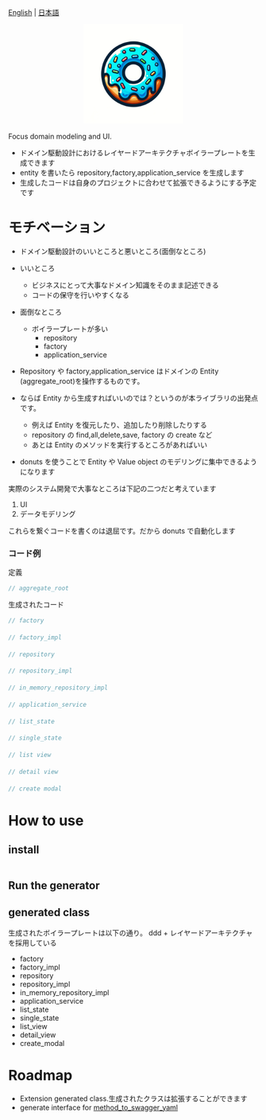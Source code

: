 [English](https://github.com/powerboo/donuts/blob/main/packages/donuts/README.md) | [日本語](https://github.com/powerboo/donuts/blob/main/resources/ja_JP/README.md)

<p align="center">
  <img src="https://github.com/powerboo/donuts/blob/main/resources/icon/donuts.webp" width="200">
</p>

Focus domain modeling and UI.

- ドメイン駆動設計におけるレイヤードアーキテクチャボイラープレートを生成できます
- entity を書いたら repository,factory,application_service を生成します
- 生成したコードは自身のプロジェクトに合わせて拡張できるようにする予定です

# モチベーション

- ドメイン駆動設計のいいところと悪いところ(面倒なところ)
- いいところ
  - ビジネスにとって大事なドメイン知識をそのまま記述できる
  - コードの保守を行いやすくなる
- 面倒なところ
  - ボイラープレートが多い
    - repository
    - factory
    - application_service
- Repository や factory,application_service はドメインの Entity (aggregate_root)を操作するものです。

- ならば Entity から生成すればいいのでは？というのが本ライブラリの出発点です。

  - 例えば Entity を復元したり、追加したり削除したりする
  - repository の find,all,delete,save, factory の create など
  - あとは Entity のメソッドを実行するところがあればいい

- donuts を使うことで Entity や Value object のモデリングに集中できるようになります

実際のシステム開発で大事なところは下記の二つだと考えています

1. UI
2. データモデリング

これらを繋ぐコードを書くのは退屈です。だから donuts で自動化します

### コード例

定義

```dart
// aggregate_root

```

生成されたコード

```dart
// factory

// factory_impl

// repository

// repository_impl

// in_memory_repository_impl

// application_service

// list_state

// single_state

// list view

// detail view

// create modal


```

# How to use

## install

```sh

```

## Run the generator

## generated class

生成されたボイラープレートは以下の通り。
ddd + レイヤードアーキテクチャを採用している

- factory
- factory_impl
- repository
- repository_impl
- in_memory_repository_impl
- application_service
- list_state
- single_state
- list_view
- detail_view
- create_modal

# Roadmap

- Extension generated class.生成されたクラスは拡張することができます
- generate interface for [method_to_swagger_yaml](https://pub.dev/packages/method_to_swagger_yaml)
